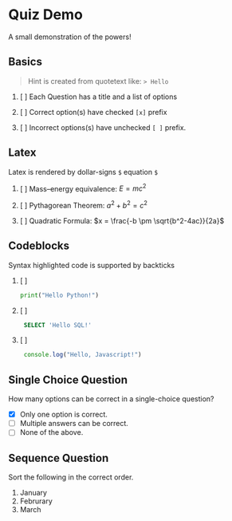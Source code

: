 # Quiz Demo 

A small demonstration of the powers! 

## Basics
 
>Hint is created from quotetext like: `> Hello` 

1. [ ] Each Question has a title and a list of options

2. [ ] Correct option(s) have checked `[x]` prefix 

3. [ ] Incorrect options(s) have unchecked `[ ]` prefix. 


## Latex

Latex is rendered by dollar-signs `$` equation `$` 

1. [ ] Mass–energy equivalence: $E = mc^2$ 

1. [ ] Pythagorean Theorem: $a^2 + b^2 = c^2$ 

1. [ ] Quadratic Formula: $x = \frac{-b \pm \sqrt{b^2-4ac}}{2a}$


## Codeblocks

Syntax highlighted code is supported by backticks 

1. [ ] 
    ```python
    print("Hello Python!")
    ```

1. [ ]  
   ```sql
    SELECT 'Hello SQL!' 
    ```

2. [ ] 
   ```js
    console.log("Hello, Javascript!")
    ```

## Single Choice Question

How many options can be correct in a single-choice question?

- [x] Only one option is correct.
- [ ] Multiple answers can be correct.
- [ ] None of the above.

## Sequence Question

Sort the following in the correct order.

1. January
2. Februrary
3. March
